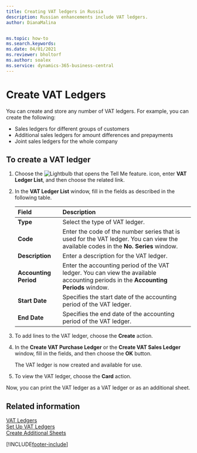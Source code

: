 ```yaml
---
title: Creating VAT ledgers in Russia
description: Russian enhancements include VAT ledgers.
author: DianaMalina


ms.topic: how-to
ms.search.keywords:
ms.date: 04/01/2021
ms.reviewer: bholtorf
ms.author: soalex
ms.service: dynamics-365-business-central
---
```


# Create VAT Ledgers

You can create and store any number of VAT ledgers. For example, you can create the following: 

- Sales ledgers for different groups of customers
- Additional sales ledgers for amount differences and prepayments
- Joint sales ledgers for the whole company

## To create a VAT ledger

1. Choose the ![Lightbulb that opens the Tell Me feature.](../../media/ui-search/search_small.png "Tell me what you want to do") icon, enter **VAT Ledger List**, and then choose the related link.

2. In the **VAT Ledger List** window, fill in the fields as described in the following table.

   | Field                 | Description                                                  |
   | :-------------------- | :----------------------------------------------------------- |
   | **Type**              | Select the type of VAT ledger.                               |
   | **Code**              | Enter the code of the number series that is used for the VAT ledger. You can view the available codes in the **No. Series** window. |
   | **Description**       | Enter a description for the VAT ledger.                      |
   | **Accounting Period** | Enter the accounting period of the VAT ledger. You can view the available accounting periods in the **Accounting Periods** window. |
   | **Start Date**        | Specifies the start date of the accounting period of the VAT ledger. |
   | **End Date**          | Specifies the end date of the accounting period of the VAT ledger. |

3. To add lines to the VAT ledger, choose the **Create** action.

4. In the **Create VAT Purchase Ledger** or the **Create VAT Sales Ledger** window, fill in the fields, and then choose the **OK** button.

   The VAT ledger is now created and available for use.

5. To view the VAT ledger, choose the **Card** action.

Now, you can print the VAT ledger as a VAT ledger or as an additional sheet.

## Related information

[VAT Ledgers](VAT-Ledgers.md)  
[Set Up VAT Ledgers](How-to-Set-Up-VAT-Ledgers.md)  
[Create Additional Sheets](How-to-Create-Additional-Sheets.md)  


[!INCLUDE[footer-include](../../includes/footer-banner.md)]
